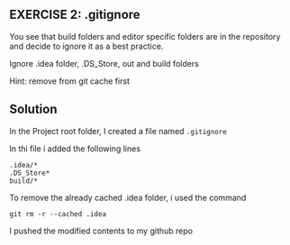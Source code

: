 ## EXERCISE 2: .gitignore

You see that build folders and editor specific folders are in the repository and decide to ignore it as a
best practice.

Ignore .idea folder, .DS_Store, out and build folders

Hint: remove from git cache first

## Solution

In the Project root folder, I created a file named ``.gitignore``

In thi file i added the following lines

```git
.idea/*
.DS_Store*
build/*

```
To remove the already cached .idea folder, i used the command

```git
git rm -r --cached .idea 

```

I pushed the modified contents to my github repo

